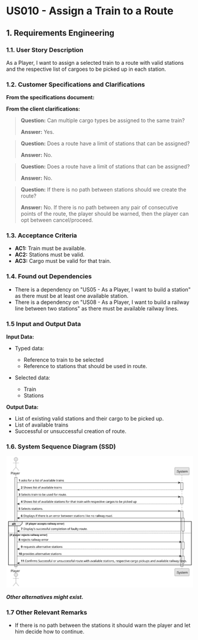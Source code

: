 # US010 - Assign a Train to a Route

## 1. Requirements Engineering

### 1.1. User Story Description

As a Player, I want to assign a selected train to a route with valid stations and the respective list of cargoes to be picked up in each station.

### 1.2. Customer Specifications and Clarifications 

**From the specifications document:**


**From the client clarifications:**

> **Question:** Can multiple cargo types be assigned to the same train?
>
> **Answer:** Yes.

> **Question:** Does a route have a limit of stations that can be assigned?
>
> **Answer:** No.

> **Question:** Does a route have a limit of stations that can be assigned?
>
> **Answer:** No.

> **Question:** If there is no path between stations should we create the route?
>
> **Answer:** No. If there is no path between any pair of consecutive points of the route, the player should be warned, then the player can opt between cancel/proceed.


### 1.3. Acceptance Criteria

* **AC1:** Train must be available.
* **AC2:** Stations must be valid.
* **AC3:** Cargo must be valid for that train.

### 1.4. Found out Dependencies

* There is a dependency on "US05 - As a Player, I want to build a station" as there must be at least one available station.
* There is a dependency on "US08 - As a Player, I want to build a railway line between two stations" as there must be available railway lines.

### 1.5 Input and Output Data

**Input Data:**

* Typed data:
    * Reference to train to be selected
    * Reference to stations that should be used in route.
	
* Selected data:
    * Train
    * Stations

**Output Data:**

* List of existing valid stations and their cargo to be picked up.
* List of available trains
* Successful or unsuccessful creation of route.

### 1.6. System Sequence Diagram (SSD)

![System Sequence Diagram](svg/US010-SSD.svg)

**_Other alternatives might exist._**

### 1.7 Other Relevant Remarks

* If there is no path between the stations it should warn the player and let him decide how to continue.